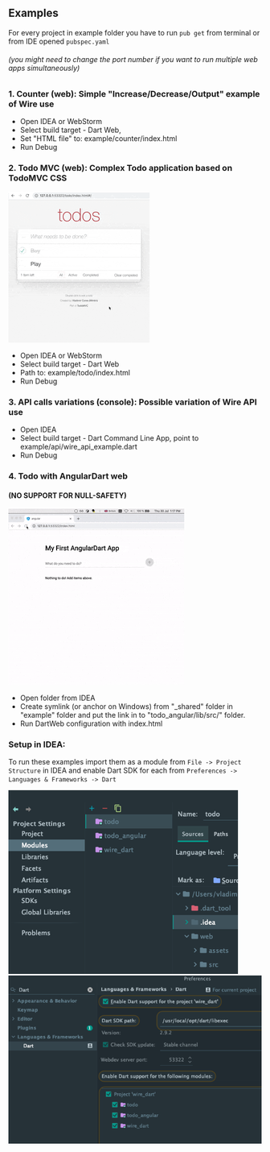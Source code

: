 ## Examples

For every project in example folder you have to run `pub get` from terminal or from IDE opened `pubspec.yaml`
###### (you might need to change the port number if you want to run multiple web apps simultaneously)

### 1. Counter (web): Simple "Increase/Decrease/Output" example of Wire use 
- Open IDEA or WebStorm
- Select build target - Dart Web, 
- Set "HTML file" to: example/counter/index.html
- Run Debug

### 2. Todo MVC (web): Complex Todo application based on TodoMVC CSS
![Todo with Wire](../assets/wire_example_todo_web.gif)
- Open IDEA or WebStorm
- Select build target - Dart Web 
- Path to: example/todo/index.html
- Run Debug

### 3. API calls variations (console): Possible variation of Wire API use
- Open IDEA
- Select build target - Dart Command Line App, point to example/api/wire_api_example.dart
- Run Debug

### 4. Todo with AngularDart web 
#### (**NO SUPPORT FOR NULL-SAFETY**)

![Todo with Wire](../assets/wire_example_todo_angular.gif)
- Open folder from IDEA
- Create symlink (or anchor on Windows) from "_shared" folder in "example" folder and put the link in to "todo_angular/lib/src/" folder.
- Run DartWeb configuration with index.html

### Setup in IDEA:
To run these examples import them as a module from `File -> Project Structure` in IDEA and enable Dart SDK for each from `Preferences -> Languages & Frameworks -> Dart`

![Import as module](../assets/examples-setup-import-as-a-module.png)
![Import as module](../assets/examples-setup-preferences-enable-dart.png)
